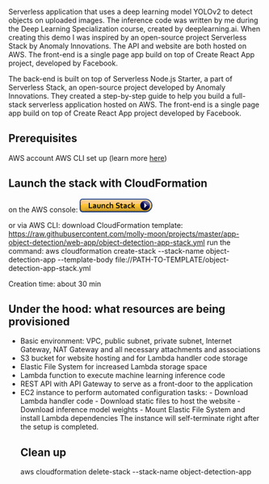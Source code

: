 
Serverless application that uses a deep learning model YOLOv2 to detect objects on uploaded images. The inference code was written by me during the Deep Learning Specialization course, created by deeplearning.ai. When creating this demo I was inspired by an open-source project Serverless Stack by Anomaly Innovations. The API and website are both hosted on AWS. The front-end is a single page app build on top of Create React App project, developed by Facebook.

The back-end is built on top of Serverless Node.js Starter, a part of Serverless Stack, an open-source project developed by Anomaly Innovations. They created a step-by-step guide to help you build a full-stack serverless application hosted on AWS. The front-end is a single page app build on top of Create React App project developed by Facebook.

<h2>Prerequisites</h2>
AWS account
AWS CLI set up (learn more <a href='https://docs.aws.amazon.com/cli/latest/userguide/cli-configure-quickstart.html'>here</a>)

<h2>Launch the stack with CloudFormation</h2> 
on the AWS console:
<img src="./cloudformation-launch-stack.png" href="https://console.aws.amazon.com/cloudformation/home?region=us-east-1#/stacks/new?stackName=object-detection-app&templateURL=https://raw.githubusercontent.com/molly-moon/app-object-detection/master/object-detection-app-stack.yml"/>

or via AWS CLI:
download CloudFormation template:
https://raw.githubusercontent.com/molly-moon/projects/master/app-object-detection/web-app/object-detection-app-stack.yml
run the command:
aws cloudformation create-stack --stack-name object-detection-app --template-body file://PATH-TO-TEMPLATE/object-detection-app-stack.yml

Creation time: about 30 min 

<h2>Under the hood: what resources are being provisioned</h2>
<ul>
	<li>Basic environment: VPC, public subnet, private subnet, Internet Gateway, NAT Gateway and all necessary attachments and associations</li>
	<li>S3 bucket for website hosting and for Lambda handler code storage</li>
	<li>Elastic File System for increased Lambda storage space</li>
	<li>Lambda function to execute machine learning inference code</li>
	<li>REST API with API Gateway to serve as a front-door to the application</li>
	<li>EC2 instance to perform automated configuration tasks:
    - Download Lambda handler code
    - Download static files to host the website
    - Download inference model weights
    - Mount Elastic File System and install Lambda dependencies 
       The instance will self-terminate right after the setup is completed.

<h2>Clean up</h2>
aws cloudformation delete-stack --stack-name object-detection-app

